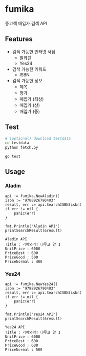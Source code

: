 # fumika
중고책 매입가 검색 API

## Features
* 검색 가능한 인터넷 서점
    * 알라딘
    * Yes24
* 검색 가능한 키워드
    * ISBN
* 검색 가능한 정보
    * 제목
    * 정가
    * 매입가 (최상)
    * 매입가 (상)
    * 매입가 (중)


## Test
```bash
# (optional) download testdata 
cd testdata
python fetch.py

go test
```

## Usage
### Aladin

```golang
api := fumika.NewAladin()
isbn := "9788926790403"
result, err := api.SearchISBN(isbn)
if err != nil {
    panic(err)
}

fmt.Println("Aladin API")
printSearchResult(&result)
```

```
Aladin API
Title : 기어와라! 냐루코 양 1
UnitPrice : 6000
PriceBest : 600
PriceGood : 500
PriceNormal : 400
```

### Yes24

```golang
api := fumika.NewYes24()
isbn := "9788926790403"
result, err := api.SearchISBN(isbn)
if err != nil {
    panic(err)
}

fmt.Println("Yes24 API")
printSearchResult(&result)
```

```
Yes24 API
Title : 기어와라! 냐루코 양 1
UnitPrice : 6000
PriceBest : 600
PriceGood : 600
PriceNormal : 500
```